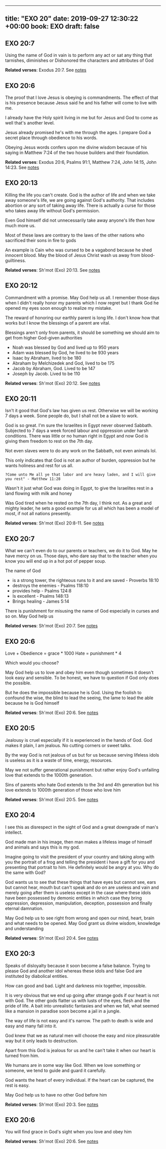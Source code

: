 
---
title: "EXO 20"
date: 2019-09-27 12:30:22 +00:00
book: EXO
draft: false
---

## EXO 20:7

Using the name of God in vain is to perform any act or sat any thing that tarnishes, diminishes or Dishonored the characters and attributes of God

**Related verses**: Exodus 20:7. See [notes](https://my.bible.com/notes/3262593241791062953)


## EXO 20:6

The proof that I love Jesus is obeying is commandments. The effect of that is his presence because Jesus said he and his father will come to live with me. 

I already have the Holy spirit living in me but for Jesus and God to come as well that's another level.

Jesus already promised he's with me through the ages. I prepare God a secret place through obedience to his words.

Obeying Jesus words confers upon me divine wisdom because of his saying in Matthew 7:24 of the two house builders and their foundation.

**Related verses**: Exodus 20:6, Psalms 91:1, Matthew 7:24, John 14:15, John 14:23. See [notes](https://my.bible.com/notes/3239330756640367462)


## EXO 20:13

Killing the life you can't create. God is the author of life and when we take away someone's life, we are going against God's authority. That includes abortion or any sort of taking away life. There is actually a curse for those who takes away life without God's permission. 

Even God himself did not unnecessarily take away anyone's life then how much more us.

Most of these laws are contrary to the laws of the other nations who sacrificed their sons in fire to gods

An example is Cain who was cursed to be a vagabond because he shed innocent blood. May the blood of Jesus Christ wash us away from blood-guiltiness.

**Related verses**: Sh'mot (Exo) 20:13. See [notes](https://my.bible.com/notes/2455822013177782971)


## EXO 20:12

Commandment with a promise. May God help us all. I remember those days when I didn't really honor my parents which I now regret but I thank God he opened my eyes soon enough to realize my mistake.

The reward of honoring our earthly parent is long life. I don't know how that works but I know the blessings of a parent are vital.

Blessings aren't only from parents, it should be something we should aim to get from higher God-given authorities


- Noah was blessed by God and lived up to 950 years
- Adam was blessed by God, he lived to be 930 years
- Isaac by Abraham, lived to be 180
- Abraham by Melchizedek and God, lived to be 175
- Jacob by Abraham, God. Lived to be 147
- Joseph by Jacob. Lived to be 110

**Related verses**: Sh'mot (Exo) 20:12. See [notes](https://my.bible.com/notes/2455818444739437241)


## EXO 20:11

Isn't it good that God's law has given us rest. Otherwise we will be working 7 days a week. Sone people do, but I shall not be a slave to work.

God is so great. I'm sure the Israelites in Egypt never observed Sabbath. Subjected to 7 days a week forced labour and oppression under harsh conditions. There was little or no human right in Egypt and now God is giving them freedom to rest on the 7th day.

Not even slaves were to do any work on the Sabbath, not even animals lol. 

This only indicates that God is not an author of burden, oppression but he wants holiness and rest for us all. 

	?Come unto Me all ye that labor and are heavy laden, and I will give you rest" - Matthew 11:28

Wasn't it just what God was doing in Egypt, to give the Israelites rest in a land flowing with milk and honey

Was God tired when he rested on the 7th day, I think not. As a great and mighty leader, he sets a good example for us all which has been a model of most, if not all nations presently.

**Related verses**: Sh'mot (Exo) 20:8-11. See [notes](https://my.bible.com/notes/2455809771665351335)


## EXO 20:7

What we can't even do to our parents or teachers, we do it to God. May he have mercy on us. Those days, who dare say that to the teacher when you know you will end up in a hot pot of pepper soup.

The name of God 
- is a strong tower, the righteous runs to it and are saved - Proverbs 18:10
- destroys the enemies - Psalms 118:10
- provides help - Psalms 124:8
- Is excellent - Psalms 148:13
- Brings healing - James 5:14

There is punishment for misusing the name of God especially in curses and so on. May God help us

**Related verses**: Sh'mot (Exo) 20:7. See [notes](https://my.bible.com/notes/2455802727600218785)


## EXO 20:6

Love + Obedience = grace * 1000
Hate = punishment * 4

Which would you choose?

May God help us to love and obey him even though sometimes it doesn't look easy and sensible. To be honest, we have to question if God only does the possible.

But he does the impossible because he is God. Using the foolish to confound the wise, the blind to lead the seeing, the lame to lead the able because he is God himself

**Related verses**: Sh'mot (Exo) 20:6. See [notes](https://my.bible.com/notes/2455796202294993553)


## EXO 20:5

Jealousy is cruel especially if it is experienced in the hands of God. God makes it plain, I am jealous. No cutting corners or sweet talks.

By the way God is not jealous of us but for us because serving lifeless idols is useless as it is a waste of time, energy, resources. 

May we not suffer generational punishment but rather enjoy God's unfailing love that extends to the 1000th generation.

Sins of parents who hate God extends to the 3rd and 4th generation but his love extends to 1000th generation of those who love him

**Related verses**: Sh'mot (Exo) 20:5. See [notes](https://my.bible.com/notes/2455790954088227454)


## EXO 20:4

I see this as disrespect in the sight of God and a great downgrade of man's intellect.

God made man in his image, then man makes a lifeless image of himself and animals and says this is my god.

Imagine going to visit the president of your country and taking along with you the portrait of a frog and telling the president i have a gift for you and presenting that portrait to him. He definitely would be angry at you. Why do the same with God?

God wants us to see that these things that have eyes but cannot see, ears but cannot hear, mouth but can't speak and do on are useless and vain and merely going after them is useless except in the case where these idols have been possessed by demonic entities in which case they bring oppression, depression, manipulation, deception, possession and finally eternal damnation.

May God help us to see right from wrong and open our mind, heart, brain and what needs to be opened. May God grant us divine wisdom, knowledge and understanding

**Related verses**: Sh'mot (Exo) 20:4. See [notes](https://my.bible.com/notes/2455787260768674422)


## EXO 20:3

Speaks of disloyalty because it soon become a false balance. Trying to please God and another idol whereas these idols and false God are instituted by diabolical entities.

How can good and bad. Light and darkness mix together, impossible.

It is very obvious that we end up going after strange gods if our heart is not with God. The other gods flatter us with lusts of the eyes, flesh and the pride of life. A bait into unrealistic fantasies and when we fall, what seemed like a mansion in paradise soon become a jail in a jungle.

The way of life is not easy and it's narrow. The path to death is wide and easy and many fall into it.

God knew that we as natural men will choose the easy and nice pleasurable way but it only leads to destruction.

Apart from this God is jealous for us and he can't take it when our heart is turned from him.

We humans are in some way like God. When we love something or someone, we tend to guide and guard it carefully. 

God wants the heart of every individual. If the heart can be captured, the rest is easy. 

May God help us to have no other God before him

**Related verses**: Sh'mot (Exo) 20:3. See [notes](https://my.bible.com/notes/2455781351891919459)


## EXO 20:6

You will find grace in God's sight when you love and obey him

**Related verses**: Sh'mot (Exo) 20:6. See [notes](https://my.bible.com/notes/2454223352446575345)

